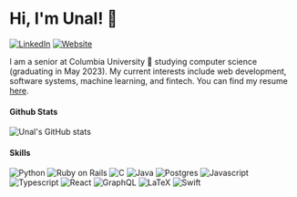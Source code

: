 # Hi, I'm Unal! 👋

[![LinkedIn](https://img.shields.io/badge/LinkedIn-0077B5?style=for-the-badge&logo=linkedin&logoColor=white)](https://www.linkedin.com/in/uyozulku/)
[![Website](https://img.shields.io/badge/website-000000?style=for-the-badge&logo=About.me&logoColor=white)](https://uyozulku.github.io/)

I am a senior at Columbia University 🦁 studying computer science (graduating in May 2023). My current interests include web development, software systems, machine learning, and fintech. You can find my resume [here](https://drive.google.com/file/d/1bmDa87qOAD7nRzqiSUMINREb_yJ8CkfE/view?usp=sharing).

#### Github Stats
![Unal's GitHub stats](https://github-readme-stats.vercel.app/api?username=uyozulku&count_private=true&show_icons=true)

#### Skills
![Python](https://img.shields.io/badge/Python-FFD43B?style=for-the-badge&logo=python&logoColor=blue)
![Ruby on Rails](https://img.shields.io/badge/Ruby_on_Rails-CC0000?style=for-the-badge&logo=ruby-on-rails&logoColor=white)
![C](https://img.shields.io/badge/C-00599C?style=for-the-badge&logo=c&logoColor=white)
![Java](https://img.shields.io/badge/Java-ED8B00?style=for-the-badge&logo=java&logoColor=white)
![Postgres](https://img.shields.io/badge/postgres-%23316192.svg?style=for-the-badge&logo=postgresql&logoColor=white)
![Javascript](https://img.shields.io/badge/JavaScript-323330?style=for-the-badge&logo=javascript&logoColor=F7DF1E)
![Typescript](https://img.shields.io/badge/TypeScript-007ACC?style=for-the-badge&logo=typescript&logoColor=white)
![React](https://img.shields.io/badge/React-20232A?style=for-the-badge&logo=react&logoColor=61DAFB)
![GraphQL](https://img.shields.io/badge/-GraphQL-E10098?style=for-the-badge&logo=graphql&logoColor=white)
![LaTeX](https://img.shields.io/badge/latex-%23008080.svg?style=for-the-badge&logo=latex&logoColor=white)
![Swift](https://img.shields.io/badge/Swift-FA7343?style=for-the-badge&logo=swift&logoColor=white)
